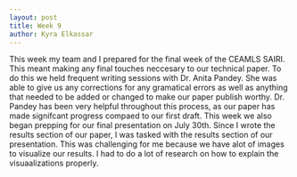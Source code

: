 ```yaml
---
layout: post
title: Week 9 
author: Kyra Elkassar 
---
```


This week my team and I prepared for the final week of the CEAMLS SAIRI. This meant making any final touches neccesary to our technical paper. To do this we held frequent writing sessions with Dr. Anita Pandey. She was able to give us any corrections for any gramatical errors as well as anything that needed to be added or changed to make our paper publish worthy. Dr. Pandey has been very helpful throughout this process, as our paper has made signifcant progress compaed to our first draft. This week we also began prepping for our final presentation on July 30th. Since I wrote the results section of our paper, I was tasked with the results section of our presentation. This was challenging for me because we have alot of images to visualize our results. I had to do a lot of research on how to explain the visuaalizations properly.  
